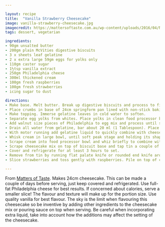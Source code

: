 ```yaml
---

layout: recipe
title:  "Vanilla Strawberry Cheesecake"
image: vanilla-strawberry-cheesecake.jpg
imagecredit: https://mattersoftaste.com.au/wp-content/uploads/2016/04/No-Cook-Vanilla-Cheesecake.jpg
tags: dessert, vegetarian

ingredients:
- 90gm unsalted butter
- 200gm plain McVities digestive biscuits
- 3 x sheets leaf gelatine
- 2 x extra large 59gm eggs for yolks only
- 110gm caster sugar
- 1½tsp vanilla extract
- 250gm Philadelphia cheese
- 300ml thickened cream
- 100gm fresh raspberries
- 100gm fresh strawberries
- icing sugar to dust

directions:
- Make base. Melt butter. Break up digestive biscuits and process to fine crumb in food processor. Add butter and pulse.
- Place crumbs in base of 24cm springform pan lined with non-stick baking paper. Using back of dessert spoon compact crumb to create an even surface on base.
- Make topping. Immerse gelatine leaves in cold water to soften.
- Separate egg yolks from whites. Place yolks in clean food processor bowl with sugar and vanilla. Process for a couple of minutes, scraping down sides of bowl a couple of times, when necessary, until sugar dissolves.
- Add walnut size pieces of Philadelphia to egg mix and process until smooth, scraping down sides of bowl a couple of times, when necessary.
- Drain all water from gelatine, bar about 20 ml (1 Tablespoon). Place in microwave (or in small pan on stove) and heat for 20 seconds, or until gelatine has dissolved.
- With motor running add gelatine liquid to quickly combine with cheesecake mix.
- Whisk cream in large bowl, until soft peak stage and holding its shape.
- Scrape cream into food processor bowl and whiz briefly to combine with cheesecake mix. Ensure sides and base are scraped down and pulse a couple of times to ensure everything is well mixed and smooth. Do not over process as cream will continue to whisk and may split.
- Scrape cheesecake mix on top of biscuit base and tap tin a couple of times to flatten surface.
- Cover and refrigerate for at least 3 hours to set.
- Remove from tin by running flat palate knife or rounded end knife around the outside of the cheesecake. Be careful and avoid cutting into cheesecake when doing this by applying pressure to the knife to stay vertical using the sides of the tin as a guide. Push base up and remove sides. Slide cheesecake off base onto serving plate and peel off paper.
- Slice strawberries and toss gently with raspberries. Pile on top of cheesecake and dredge generously with icing sugar. Serve.

---
```


From [Matters of Taste](https://mattersoftaste.com.au/recipes/vanilla-strawberry-cheesecake/). Makes 24cm cheesecake. This can be made a couple of days before serving, just keep covered and refrigerated. Use full-fat Philadelphia cheese for best results. If concerned about calories, serve a smaller slice! The flavour and texture will make up for the portion size. Use quality vanilla for best flavour. The sky is the limit when flavouring this cheesecake so be inventive by adding other ingredients to the cheesecake mix or pouring sauce on top when serving. Be careful when incorporating extra liquid, take into account how the additions may affect the setting of the cheesecake. 

